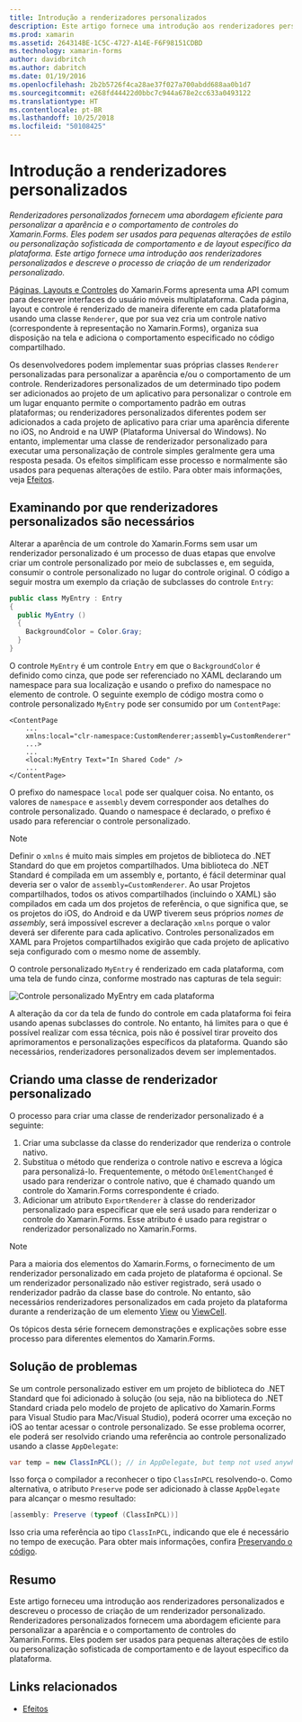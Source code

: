 ```yaml
---
title: Introdução a renderizadores personalizados
description: Este artigo fornece uma introdução aos renderizadores personalizados e descreve o processo de criação de um renderizador personalizado.
ms.prod: xamarin
ms.assetid: 264314BE-1C5C-4727-A14E-F6F98151CDBD
ms.technology: xamarin-forms
author: davidbritch
ms.author: dabritch
ms.date: 01/19/2016
ms.openlocfilehash: 2b2b5726f4ca28ae37f027a700abdd688aa0b1d7
ms.sourcegitcommit: e268fd44422d0bbc7c944a678e2cc633a0493122
ms.translationtype: HT
ms.contentlocale: pt-BR
ms.lasthandoff: 10/25/2018
ms.locfileid: "50108425"
---
```

# <a name="introduction-to-custom-renderers"></a>Introdução a renderizadores personalizados

_Renderizadores personalizados fornecem uma abordagem eficiente para personalizar a aparência e o comportamento de controles do Xamarin.Forms. Eles podem ser usados para pequenas alterações de estilo ou personalização sofisticada de comportamento e de layout específico da plataforma. Este artigo fornece uma introdução aos renderizadores personalizados e descreve o processo de criação de um renderizador personalizado._

[Páginas, Layouts e Controles](~/xamarin-forms/user-interface/controls/index.md) do Xamarin.Forms apresenta uma API comum para descrever interfaces do usuário móveis multiplataforma. Cada página, layout e controle é renderizado de maneira diferente em cada plataforma usando uma classe `Renderer`, que por sua vez cria um controle nativo (correspondente à representação no Xamarin.Forms), organiza sua disposição na tela e adiciona o comportamento especificado no código compartilhado.

Os desenvolvedores podem implementar suas próprias classes `Renderer` personalizadas para personalizar a aparência e/ou o comportamento de um controle. Renderizadores personalizados de um determinado tipo podem ser adicionados ao projeto de um aplicativo para personalizar o controle em um lugar enquanto permite o comportamento padrão em outras plataformas; ou renderizadores personalizados diferentes podem ser adicionados a cada projeto de aplicativo para criar uma aparência diferente no iOS, no Android e na UWP (Plataforma Universal do Windows). No entanto, implementar uma classe de renderizador personalizado para executar uma personalização de controle simples geralmente gera uma resposta pesada. Os efeitos simplificam esse processo e normalmente são usados para pequenas alterações de estilo. Para obter mais informações, veja [Efeitos](~/xamarin-forms/app-fundamentals/effects/index.md).

## <a name="examining-why-custom-renderers-are-necessary"></a>Examinando por que renderizadores personalizados são necessários

Alterar a aparência de um controle do Xamarin.Forms sem usar um renderizador personalizado é um processo de duas etapas que envolve criar um controle personalizado por meio de subclasses e, em seguida, consumir o controle personalizado no lugar do controle original. O código a seguir mostra um exemplo da criação de subclasses do controle `Entry`:

```csharp
public class MyEntry : Entry
{
  public MyEntry ()
  {
    BackgroundColor = Color.Gray;
  }
}
```

O controle `MyEntry` é um controle `Entry` em que o `BackgroundColor` é definido como cinza, que pode ser referenciado no XAML declarando um namespace para sua localização e usando o prefixo do namespace no elemento de controle. O seguinte exemplo de código mostra como o controle personalizado `MyEntry` pode ser consumido por um `ContentPage`:

```xaml
<ContentPage
    ...
    xmlns:local="clr-namespace:CustomRenderer;assembly=CustomRenderer"
    ...>
    ...
    <local:MyEntry Text="In Shared Code" />
    ...
</ContentPage>
```

O prefixo do namespace `local` pode ser qualquer coisa. No entanto, os valores de `namespace` e `assembly` devem corresponder aos detalhes do controle personalizado. Quando o namespace é declarado, o prefixo é usado para referenciar o controle personalizado.

> [!NOTE]
> Definir o `xmlns` é muito mais simples em projetos de biblioteca do .NET Standard do que em projetos compartilhados. Uma biblioteca do .NET Standard é compilada em um assembly e, portanto, é fácil determinar qual deveria ser o valor de `assembly=CustomRenderer`. Ao usar Projetos compartilhados, todos os ativos compartilhados (incluindo o XAML) são compilados em cada um dos projetos de referência, o que significa que, se os projetos do iOS, do Android e da UWP tiverem seus próprios *nomes de assembly*, será impossível escrever a declaração `xmlns` porque o valor deverá ser diferente para cada aplicativo. Controles personalizados em XAML para Projetos compartilhados exigirão que cada projeto de aplicativo seja configurado com o mesmo nome de assembly.

O controle personalizado `MyEntry` é renderizado em cada plataforma, com uma tela de fundo cinza, conforme mostrado nas capturas de tela seguir:

![](introduction-images/screenshots.png "Controle personalizado MyEntry em cada plataforma")

A alteração da cor da tela de fundo do controle em cada plataforma foi feira usando apenas subclasses do controle. No entanto, há limites para o que é possível realizar com essa técnica, pois não é possível tirar proveito dos aprimoramentos e personalizações específicos da plataforma. Quando são necessários, renderizadores personalizados devem ser implementados.

## <a name="creating-a-custom-renderer-class"></a>Criando uma classe de renderizador personalizado

O processo para criar uma classe de renderizador personalizado é a seguinte:

1. Criar uma subclasse da classe do renderizador que renderiza o controle nativo.
1. Substitua o método que renderiza o controle nativo e escreva a lógica para personalizá-lo. Frequentemente, o método `OnElementChanged` é usado para renderizar o controle nativo, que é chamado quando um controle do Xamarin.Forms correspondente é criado.
1. Adicionar um atributo `ExportRenderer` à classe do renderizador personalizado para especificar que ele será usado para renderizar o controle do Xamarin.Forms. Esse atributo é usado para registrar o renderizador personalizado no Xamarin.Forms.

> [!NOTE]
> Para a maioria dos elementos do Xamarin.Forms, o fornecimento de um renderizador personalizado em cada projeto de plataforma é opcional. Se um renderizador personalizado não estiver registrado, será usado o renderizador padrão da classe base do controle. No entanto, são necessários renderizadores personalizados em cada projeto da plataforma durante a renderização de um elemento [View](xref:Xamarin.Forms.View) ou [ViewCell](xref:Xamarin.Forms.ViewCell).

Os tópicos desta série fornecem demonstrações e explicações sobre esse processo para diferentes elementos do Xamarin.Forms.

## <a name="troubleshooting"></a>Solução de problemas

Se um controle personalizado estiver em um projeto de biblioteca do .NET Standard que foi adicionado à solução (ou seja, não na biblioteca do .NET Standard criada pelo modelo de projeto de aplicativo do Xamarin.Forms para Visual Studio para Mac/Visual Studio), poderá ocorrer uma exceção no iOS ao tentar acessar o controle personalizado. Se esse problema ocorrer, ele poderá ser resolvido criando uma referência ao controle personalizado usando a classe `AppDelegate`:

```csharp
var temp = new ClassInPCL(); // in AppDelegate, but temp not used anywhere
```

Isso força o compilador a reconhecer o tipo `ClassInPCL` resolvendo-o. Como alternativa, o atributo `Preserve` pode ser adicionado à classe `AppDelegate` para alcançar o mesmo resultado:

```csharp
[assembly: Preserve (typeof (ClassInPCL))]
```

Isso cria uma referência ao tipo `ClassInPCL`, indicando que ele é necessário no tempo de execução. Para obter mais informações, confira [Preservando o código](~/ios/deploy-test/linker.md).

## <a name="summary"></a>Resumo

Este artigo forneceu uma introdução aos renderizadores personalizados e descreveu o processo de criação de um renderizador personalizado. Renderizadores personalizados fornecem uma abordagem eficiente para personalizar a aparência e o comportamento de controles do Xamarin.Forms. Eles podem ser usados para pequenas alterações de estilo ou personalização sofisticada de comportamento e de layout específico da plataforma.


## <a name="related-links"></a>Links relacionados

- [Efeitos](~/xamarin-forms/app-fundamentals/effects/index.md)
